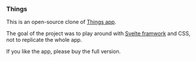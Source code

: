 ### Things

This is an open-source clone of [Things app](https://culturedcode.com/things/).

The goal of the project was to play around with [Svelte framwork](https://svelte.technology) and CSS, not to replicate the whole app.

If you like the app, please buy the full version.
